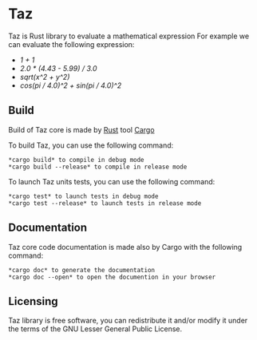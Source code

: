 # Taz
Taz is Rust library to evaluate a mathematical expression
For example we can evaluate the following expression:
- *1 + 1*
- *2.0 * (4.43 - 5.99) / 3.0*
- *sqrt(x^2 + y^2)*
- *cos(pi / 4.0)^2 + sin(pi / 4.0)^2*

## Build
Build of Taz core is made by [Rust](https://www.rust-lang.org/) tool [Cargo](https://doc.rust-lang.org/cargo/)

To build Taz, you can use the following command:

	*cargo build* to compile in debug mode
	*cargo build --release* to compile in release mode

To launch Taz units tests, you can use the following command:

	*cargo test* to launch tests in debug mode
	*cargo test --release* to launch tests in release mode

## Documentation
Taz core code documentation is made also by Cargo with the following command:

	*cargo doc* to generate the documentation
	*cargo doc --open* to open the documention in your browser

## Licensing
Taz library is free software, you can redistribute it and/or modify it under the terms of the GNU Lesser General Public License.